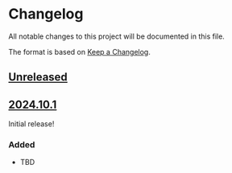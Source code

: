 # Changelog

All notable changes to this project will be documented in this file.

The format is based on [Keep a Changelog](https://keepachangelog.com/en/1.0.0/).

## [Unreleased]

## [2024.10.1]

Initial release!

### Added

- TBD

[unreleased]: https://github.com/OmenApps/django_help/compare/HEAD...HEAD
[2024.10.1]: https://github.com/OmenApps/django_help/releases/tag/2024.10.1
